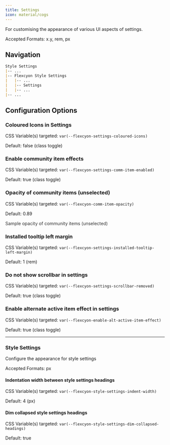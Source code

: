 ```yaml
---
title: Settings
icon: material/cogs
---
```


For customising the appearance of various UI aspects of settings.

Accepted Formats: x.y, rem, px

## Navigation

```md
Style Settings
|-- ...
|-- Flexcyon Style Settings
|   |-- ...
|   |-- Settings
|   |-- ...
|-- ...
```

## Configuration Options

### Coloured Icons in Settings

CSS Variable(s) targeted: `var(--flexcyon-settings-coloured-icons)`

Default: false (class toggle)

### Enable community item effects

CSS Variable(s) targeted: `var(--flexcyon-settings-comm-item-enabled)`

Default: true (class toggle)

### Opacity of community items (unselected)

CSS Variable(s) targeted: `var(--flexcyon-comm-item-opacity)`

Default: 0.89

<span style="opacity: 0.89">Sample opacity of community items (unselected)</span>

### Installed tooltip left margin

CSS Variable(s) targeted: `var(--flexcyon-settings-installed-tooltip-left-margin)`

Default: 1 (rem)

### Do not show scrollbar in settings

CSS Variable(s) targeted: `var(--flexcyon-settings-scrollbar-removed)`

Default: true (class toggle)

### Enable alternate active item effect in settings

CSS Variable(s) targeted: `var(--flexcyon-enable-alt-active-item-effect)`

Default: true (class toggle)

<!--- 
TODO: Add Input box padding settings here later.
--->

___

### Style Settings

Configure the appearance for style settings

Accepted Formats: px

#### Indentation width between style settings headings

CSS Variable(s) targeted: `var(--flexcyon-style-settings-indent-width)`

Default: 4 (px)

#### Dim collapsed style settings headings

CSS Variable(s) targeted: `var(--flexcyon-style-settings-dim-collapsed-headings)`

Default: true

